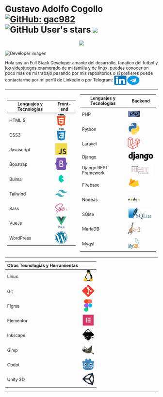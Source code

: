 # Gustavo Adolfo Cogollo [![GitHub: gac982](https://img.shields.io/github/followers/gac982?label=gac982&style=social)](https://github.com/gac982) ![GitHub User's stars](https://img.shields.io/github/stars/gac982?style=social) ![](https://komarev.com/ghpvc/?username=gac982&label=Profile%20views&color=orange&style=flat)

<p align="center">
    <img src="screenshot.gif">
</p>

![Developer imagen](screenshot.gif "screenshot")

Hola soy un Full Stack Developer amante del desarrollo, fanatico del futbol y los videojuegos enamorado de mi familia y de linux, puedes conocer un poco mas de mi trabajo pasando por mis repositorios o si prefieres puede contactarme por mi perfil de Linkedin o por Telegram: <a href="www.linkedin.com/in/gustavo-adolfo-cogollo-6575b921" target="blank"><img align="center" src="icons/linkedin.svg" alt="linkedin" height="30" width="40" /></a> <a href="https://t.me/Valgran" target="blank"><img align="center" src="icons/telegrama.svg" alt="telegram" height="30" width="40" /></a>

<table>
    <tr>
        <td>
            <table>
                <thead>
                    <tr>
                        <th>Lenguajes y Tecnologias</th>
                        <th>Front-end</th>
                    </tr>
                </thead>
                <tbody>
                    <tr>
                        <td>HTML 5</td>
                        <td><a href="https://www.w3.org/html/" target="_blank"> <img src="icons/html5.svg" alt="html5" width="40" height="40"/> </a></td>
                    </tr>
                    <tr>
                        <td>CSS3</td>
                        <td><a href="https://www.w3schools.com/css/" target="_blank"> <img src="icons/css3.svg" alt="css3" width="40" height="40"/> </a></td>
                    </tr>
                    <tr>
                        <td>Javascript</td>
                        <td><a href="https://developer.mozilla.org/en-US/docs/Web/JavaScript" target="_blank"> <img src="icons/javascript.svg" alt="javascript" width="40" height="40"/> </a></td>
                    </tr>
                    <tr>
                        <td>Boostrap</td>
                        <td><a href="https://getbootstrap.com" target="_blank"> <img src="icons/bootstrap-5.svg" alt="bootstrap" width="40" height="40"/> </a></td>
                    </tr>
                    <tr>
                        <td>Bulma</td>
                        <td><a href="https://bulma.io" target="_blank"> <img src="icons/bulma-icon.svg" alt="bulma" width="40" height="40"/> </a></td>
                    </tr>
                    <tr>
                        <td>Tailwind</td>
                        <td><a href="https://tailwindcss.com" target="_blank"> <img src="icons/tailwindcss.svg" alt="Tailwinds" width="40" height="40"/> </a></td>
                    </tr>
                    <tr>
                        <td>Sass</td>
                        <td><a href="https://sass-lang.com" target="_blank"> <img src="icons/sass.svg" alt="sass" width="40" height="40"/> </a></td>
                    </tr>
                    <tr>
                        <td>VueJs</td>
                        <td><a href="https://vuejs.org/" target="_blank"> <img src="icons/vuejs.svg" alt="vuejs" width="40" height="40"/> </a></td>
                    </tr>
                    <tr>
                        <td>WordPress</td>
                        <td><a href="https://wordpress.org" target="_blank"> <img src="icons/wordpress.svg" alt="wordpress" width="40" height="40"/> </a></td>
                    </tr>
                </tbody>
            </table>
        </td>
        <td>
            <table>
                <thead>
                    <tr>
                        <th>Lenguajes y Tecnologias</th>
                        <th>Backend</th>
                    </tr>
                </thead>
                <tbody>
                    <tr>
                        <td>PHP</td>
                        <td><a href="https://www.php.net" target="_blank"> <img src="icons/php.svg" alt="php" width="40" height="40"/> </a></td>
                    </tr>
                    <tr>
                        <td>Python</td>
                        <td><a href="https://www.python.org" target="_blank"> <img src="icons/python.svg" alt="python" width="40" height="40"/> </a></td>
                    </tr>
                    <tr>
                        <td>Laravel</td>
                        <td><a href="https://laravel.com" target="_blank"> <img src="icons/Laravel.svg" alt="laravel" width="40" height="40"/> </a></td>
                    </tr>
                    <tr>
                        <td>Django</td>
                        <td><a href="hhttps://www.djangoproject.com" target="_blank"> <img src="icons/Django.svg" alt="django" width="100" height="30"/> </a></td>
                    </tr>
                    <tr>
                        <td>Django REST Framework</td>
                        <td><a href="https://www.django-rest-framework.org" target="_blank"> <img src="icons/django-rest-framework.png" alt="django-rest-framework" width="80" height="40"/> </a></td>
                    </tr>
                    <tr>
                        <td>Firebase</td>
                        <td><a href="https://firebase.google.com" target="_blank"> <img src="icons/Firebase.svg" alt="firebase" width="40" height="40"/> </a></td>
                    </tr>
                    <tr>
                        <td>NodeJs</td>
                        <td><a href="https://nodejs.org" target="_blank"> <img src="icons/nodejs.svg" alt="nodejs" width="40" height="40"/> </a></td>
                    </tr>
                    <tr>
                        <td>SQlite</td>
                        <td><a href="https://www.sqlite.org/index.html" target="_blank"> <img src="icons/SQLite.svg" alt="sqlite" width="80" height="40"/> </a></td>
                    </tr>
                    <tr>
                        <td>MariaDB</td>
                        <td><a href="https://mariadb.org" target="_blank"> <img src="icons/Mariadb.svg" alt="mariadb" width="40" height="40"/> </a></td>
                    </tr>
                    <tr>
                        <td>Myqsl</td>
                        <td><a href="https://www.mysql.com" target="_blank"> <img src="icons/mysql.svg" alt="mysql" width="40" height="40"/> </a></td>
                    </tr>
                </tbody>
            </table>
        </td>
    </tr>
</table>

<table>
    <thead>
        <tr>
            <th>Otras Tecnologias y Herramientas</th>
            <th></th>
        </tr>
    </thead>
    <tbody>
        <tr>
            <td>Linux</td>
            <td><a href="https://www.linux.org/" target="_blank"> <img src="icons/linux.svg" alt="linux" width="40" height="40"/> </a></td>
        </tr>
        <tr>
            <td>Git</td>
            <td><a href="https://git-scm.com/" target="_blank"> <img src="icons/git.svg" alt="git" width="40" height="40"/></a></td>
        </tr>
        <tr>
            <td>Figma</td>
            <td><a href="https://www.figma.com/" target="_blank"> <img src="icons/figma.svg" alt="figma" width="40" height="40"/> </a></td>
        </tr>
        <tr>
            <td>Elementor</td>
            <td><a href="https://elementor.com" target="_blank"> <img src="icons/elementor.png" alt="elementor" width="40" height="40"/></a></td>
        </tr>
        <tr>
            <td>Inkscape</td>
            <td><a href="https://inkscape.org" target="_blank"> <img src="icons/Inkscape.svg" alt="Inkscape" width="40" height="40"/> </a></td>
        </tr>
        <tr>
            <td>Gimp</td>
            <td><a href="https://www.gimp.org" target="_blank"> <img src="icons/GIMP.svg" alt="gimp" width="40" height="40"/> </a></td>
        </tr>
        <tr>
            <td>Godot</td>
            <td><a href="https://godotengine.org" target="_blank"> <img src="icons/godotengine.svg" alt="Godot Engine" width="40" height="40"/> </a></td>
        </tr>
        <tr>
            <td>Unity 3D</td>
            <td><a href="https://unity.com/" target="_blank"> <img src="icons/unity3d.svg" alt="unity" width="40" height="40"/> </a></td>
        </tr>
    </tbody>
</table>

---


